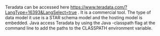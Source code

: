 Teradata can be accessed here https://www.teradata.com/?LangType=16393&LangSelect=true . 
It is a commercial tool. The type of data model it use is a STAR schema model and the hosting model is embedded. 
Java access Teradata by using the Java -classpath flag at the command line to add the paths to the CLASSPATH environment variable.
